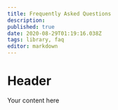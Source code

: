 ```yaml
---
title: Frequently Asked Questions
description: 
published: true
date: 2020-08-29T01:19:16.038Z
tags: library, faq
editor: markdown
---
```


# Header
Your content here